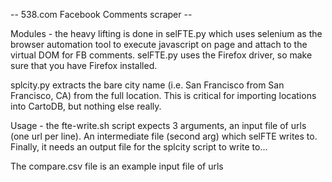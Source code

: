 -- 538.com Facebook Comments scraper --

Modules - the heavy lifting is done in selFTE.py which uses selenium as the browser automation tool to execute javascript on page and attach to the virtual DOM for FB comments. selFTE.py uses the Firefox driver, so make sure that you have Firefox installed.

splcity.py extracts the bare city name (i.e. San Francisco from San Francisco, CA) from the full location. This is critical for importing locations into CartoDB, but nothing else really.

Usage - the fte-write.sh script expects 3 arguments, an input file of urls (one url per line). An intermediate file (second arg) which selFTE writes to. Finally, it needs an output file for the splcity script to write to...

The compare.csv file is an example input file of urls

